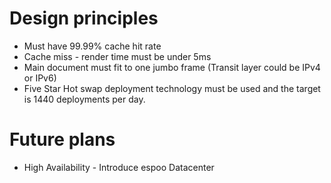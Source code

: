 # Design principles
* Must have 99.99% cache hit rate
* Cache miss - render time must be under 5ms
* Main document must fit to one jumbo frame (Transit layer could be IPv4 or IPv6)
* Five Star Hot swap deployment technology<TM> must be used and the target is 1440 deployments per day.

# Future plans
* High Availability - Introduce espoo Datacenter
